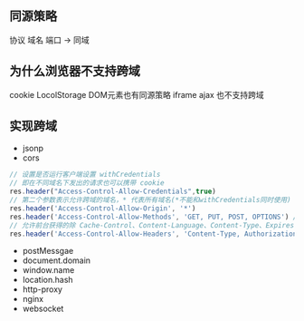 ## 同源策略
协议 域名 端口 -> 同域
## 为什么浏览器不支持跨域
cookie LocolStorage
DOM元素也有同源策略 iframe
ajax 也不支持跨域
## 实现跨域
- jsonp
- cors
```javascript
// 设置是否运行客户端设置 withCredentials
// 即在不同域名下发出的请求也可以携带 cookie
res.header("Access-Control-Allow-Credentials",true)
// 第二个参数表示允许跨域的域名，* 代表所有域名(*不能和withCredentials同时使用)
res.header('Access-Control-Allow-Origin', '*')
res.header('Access-Control-Allow-Methods', 'GET, PUT, POST, OPTIONS') // 允许的 http 请求的方法
// 允许前台获得的除 Cache-Control、Content-Language、Content-Type、Expires、Last-Modified、Pragma 这几张基本响应头之外的响应头
res.header('Access-Control-Allow-Headers', 'Content-Type, Authorization, Content-Length, X-Requested-With')
```
- postMessgae
- document.domain
- window.name
- location.hash
- http-proxy
- nginx
- websocket